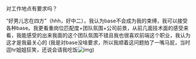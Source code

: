 对工作地点有要求吗？

“好男儿志在四方”（hhh，好中二），我认为base不会成为我的束缚，我可以接受各种base。我更看重岗位匹配度+团队氛围+公司前景，从前几面技术面的感受来看，我能感受的出来我面的这个团队氛围不错且我也很喜欢前端这个职业，我认为这才是我最关心的
(我是对base没啥要求，所以我顺着这问题拍了一嘴马屁，当时逗hr姐姐狂笑，还说会请我吃饭![img](D:/%E6%96%87%E4%BB%B6/typora%E5%9B%BE%E7%89%87/0a9cd643452c7b717b9735a23c550295baa69f02-1713434827403-1.png))